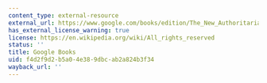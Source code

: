 ```yaml
---
content_type: external-resource
external_url: https://www.google.com/books/edition/The_New_Authoritarianism_in_Latin_Americ/M_MkaYdwKpUC?hl=en&gbpv=1
has_external_license_warning: true
license: https://en.wikipedia.org/wiki/All_rights_reserved
status: ''
title: Google Books
uid: f4d2f9d2-b5a0-4e38-9dbc-ab2a824b3f34
wayback_url: ''
---
```


